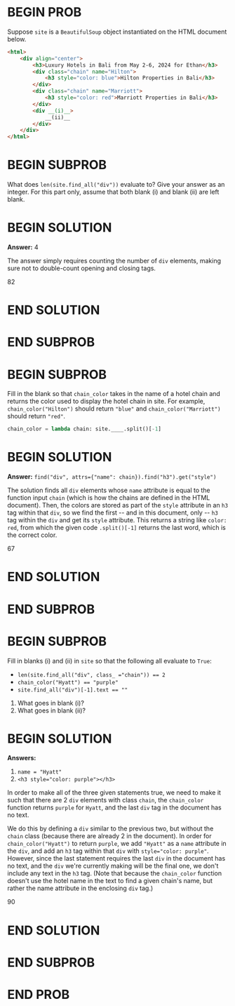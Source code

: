 # BEGIN PROB

Suppose `site` is a `BeautifulSoup` object instantiated on the HTML document below.

```html
<html>
    <div align="center">
        <h3>Luxury Hotels in Bali from May 2-6, 2024 for Ethan</h3>
        <div class="chain" name="Hilton">
            <h3 style="color: blue">Hilton Properties in Bali</h3>
        </div>
        <div class="chain" name="Marriott">
            <h3 style="color: red">Marriott Properties in Bali</h3>
        </div>
        <div __(i)__>
            __(ii)__
        </div>
    </div>
</html>
```

# BEGIN SUBPROB

What does `len(site.find_all("div"))` evaluate to? Give your answer as an integer. For this part only, assume that both blank (i) and blank (ii) are left blank.

# BEGIN SOLUTION

**Answer:** 4

The answer simply requires counting the number of `div` elements, making sure not to double-count opening and closing tags.

<average>82</average>

# END SOLUTION

# END SUBPROB

# BEGIN SUBPROB

Fill in the blank so that `chain_color` takes in the name of a hotel chain and returns the color used to display the hotel chain in site. For example, `chain_color("Hilton")` should return `"blue"` and `chain_color("Marriott")` should return `"red"`.

```py
chain_color = lambda chain: site.____.split()[-1]
```

# BEGIN SOLUTION

**Answer:** `find("div", attrs={"name": chain}).find("h3").get("style")`

The solution finds all `div` elements whose `name` attribute is equal to the function input `chain` (which is how the chains are defined in the HTML document). Then, the colors are stored as part of the `style` attribute in an `h3` tag within that `div`, so we find the first -- and in this document, only -- `h3` tag within the `div` and get its `style` attribute. This returns a string like `color: red`, from which the given code `.split()[-1]` returns the last word, which is the correct color.

<average>67</average>

# END SOLUTION

# END SUBPROB

# BEGIN SUBPROB

Fill in blanks (i) and (ii) in `site` so that the following all evaluate to `True`:

- `len(site.find_all("div", class_ ="chain")) == 2`
- `chain_color("Hyatt") == "purple"`
- `site.find_all("div")[-1].text == ""`

1. What goes in blank (i)?
2. What goes in blank (ii)?

# BEGIN SOLUTION

**Answers:**

1. `name = "Hyatt"`
2. `<h3 style="color: purple"></h3>`

In order to make all of the three given statements true, we need to make it such that there are 2 `div` elements with class `chain`, the `chain_color` function returns `purple` for `Hyatt`, and the last `div` tag in the document has no text.

We do this by defining a `div` similar to the previous two, but without the `chain` class (because there are already 2 in the document). In order for `chain_color("Hyatt")` to return `purple`, we add `"Hyatt"` as a `name` attribute in the `div`, and add an `h3` tag within that `div` with `style="color: purple"`. However, since the last statement requires the last `div` in the document has no text, and the `div` we're currently making will be the final one, we don't include any text in the `h3` tag. (Note that because the `chain_color` function doesn't use the hotel name in the text to find a given chain's name, but rather the name attribute in the enclosing `div` tag.)

<average>90</average>

# END SOLUTION

# END SUBPROB

# END PROB


